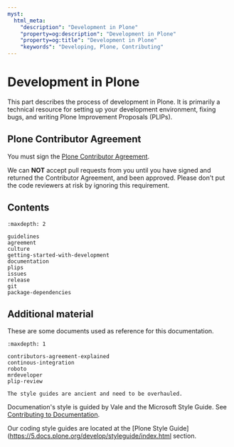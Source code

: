 ```yaml
---
myst:
  html_meta:
    "description": "Development in Plone"
    "property=og:description": "Development in Plone"
    "property=og:title": "Development in Plone"
    "keywords": "Developing, Plone, Contributing"
---
```


# Development in Plone

This part describes the process of development in Plone.
It is primarily a technical resource for setting up your development environment, fixing bugs, and writing Plone Improvement Proposals (PLIPs).


## Plone Contributor Agreement

You must sign the [Plone Contributor Agreement](https://plone.org/foundation/contributors-agreement).

We can **NOT** accept pull requests from you until you have signed and returned the Contributor Agreement, and been approved.
Please don't put the code reviewers at risk by ignoring this requirement.


## Contents

```{toctree}
:maxdepth: 2

guidelines
agreement
culture
getting-started-with-development
documentation
plips
issues
release
git
package-dependencies
```


## Additional material

These are some documents used as reference for this documentation.

```{toctree}
:maxdepth: 1

contributors-agreement-explained
continous-integration
roboto
mrdeveloper
plip-review
```

```{todo}
The style guides are ancient and need to be overhauled.
```

Documenation's style is guided by Vale and the Microsoft Style Guide.
See [Contributing to Documentation](https://6.docs.plone.org/contributing/index.html).

Our coding style guides are located at the [Plone Style Guide](https://5.docs.plone.org/develop/styleguide/index.html section.
